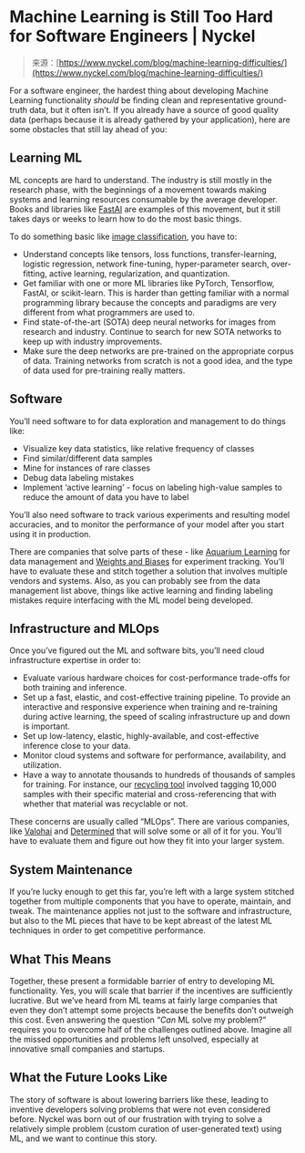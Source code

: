 <!--yml
category: 未分类
date: 2024-05-27 15:02:33
-->

# Machine Learning is Still Too Hard for Software Engineers | Nyckel

> 来源：[https://www.nyckel.com/blog/machine-learning-difficulties/](https://www.nyckel.com/blog/machine-learning-difficulties/)

For a software engineer, the hardest thing about developing Machine Learning functionality *should* be finding clean and representative ground-truth data, but it often isn’t. If you already have a source of good quality data (perhaps because it is already gathered by your application), here are some obstacles that still lay ahead of you:

## Learning ML

ML concepts are hard to understand. The industry is still mostly in the research phase, with the beginnings of a movement towards making systems and learning resources consumable by the average developer. Books and libraries like [FastAI](https://www.fast.ai/) are examples of this movement, but it still takes days or weeks to learn how to do the most basic things.

To do something basic like [image classification](/blog/image-classification/), you have to:

*   Understand concepts like tensors, loss functions, transfer-learning, logistic regression, network fine-tuning, hyper-parameter search, over-fitting, active learning, regularization, and quantization.
*   Get familiar with one or more ML libraries like PyTorch, Tensorflow, FastAI, or scikit-learn. This is harder than getting familiar with a normal programming library because the concepts and paradigms are very different from what programmers are used to.
*   Find state-of-the-art (SOTA) deep neural networks for images from research and industry. Continue to search for new SOTA networks to keep up with industry improvements.
*   Make sure the deep networks are pre-trained on the appropriate corpus of data. Training networks from scratch is not a good idea, and the type of data used for pre-training really matters.

## Software

You’ll need software to for data exploration and management to do things like:

*   Visualize key data statistics, like relative frequency of classes
*   Find similar/different data samples
*   Mine for instances of rare classes
*   Debug data labeling mistakes
*   Implement ‘active learning’ - focus on labeling high-value samples to reduce the amount of data you have to label

You’ll also need software to track various experiments and resulting model accuracies, and to monitor the performance of your model after you start using it in production.

There are companies that solve parts of these - like [Aquarium Learning](https://www.aquariumlearning.com/) for data management and [Weights and Biases](https://wandb.ai/site) for experiment tracking. You’ll have to evaluate these and stitch together a solution that involves multiple vendors and systems. Also, as you can probably see from the data management list above, things like active learning and finding labeling mistakes require interfacing with the ML model being developed.

## Infrastructure and MLOps

Once you’ve figured out the ML and software bits, you’ll need cloud infrastructure expertise in order to:

*   Evaluate various hardware choices for cost-performance trade-offs for both training and inference.
*   Set up a fast, elastic, and cost-effective training pipeline. To provide an interactive and responsive experience when training and re-training during active learning, the speed of scaling infrastructure up and down is important.
*   Set up low-latency, elastic, highly-available, and cost-effective inference close to your data.
*   Monitor cloud systems and software for performance, availability, and utilization.
*   Have a way to annotate thousands to hundreds of thousands of samples for training. For instance, our [recycling tool](/pretrained-classifiers/recycling-identifier/) involved tagging 10,000 samples with their specific material and cross-referencing that with whether that material was recyclable or not.

These concerns are usually called “MLOps”. There are various companies, like [Valohai](https://valohai.com/) and [Determined](https://www.determined.ai/) that will solve some or all of it for you. You’ll have to evaluate them and figure out how they fit into your larger system.

## System Maintenance

If you’re lucky enough to get this far, you’re left with a large system stitched together from multiple components that you have to operate, maintain, and tweak. The maintenance applies not just to the software and infrastructure, but also to the ML pieces that have to be kept abreast of the latest ML techniques in order to get competitive performance.

## What This Means

Together, these present a formidable barrier of entry to developing ML functionality. Yes, you will scale that barrier if the incentives are sufficiently lucrative. But we’ve heard from ML teams at fairly large companies that even they don’t attempt some projects because the benefits don’t outweigh this cost. Even answering the question “*Can* ML solve my problem?” requires you to overcome half of the challenges outlined above. Imagine all the missed opportunities and problems left unsolved, especially at innovative small companies and startups.

## What the Future Looks Like

The story of software is about lowering barriers like these, leading to inventive developers solving problems that were not even considered before. Nyckel was born out of our frustration with trying to solve a relatively simple problem (custom curation of user-generated text) using ML, and we want to continue this story.